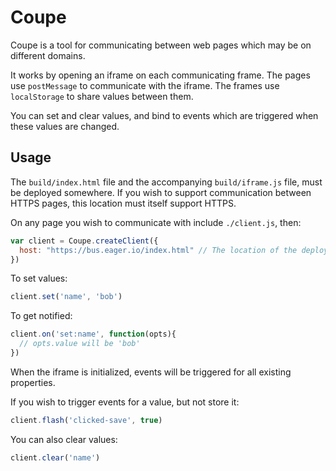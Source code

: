 # Coupe

Coupe is a tool for communicating between web pages which may be on different
domains.

It works by opening an iframe on each communicating frame.  The pages use
`postMessage` to communicate with the iframe.  The frames use `localStorage`
to share values between them.

You can set and clear values, and bind to events which are triggered when these values
are changed.

## Usage

The `build/index.html` file and the accompanying `build/iframe.js` file, must
be deployed somewhere.  If you wish to support communication between HTTPS pages,
this location must itself support HTTPS.

On any page you wish to communicate with include `./client.js`, then:

```javascript
var client = Coupe.createClient({
  host: "https://bus.eager.io/index.html" // The location of the deployed file
})
```

To set values:

```javascript
client.set('name', 'bob')
```

To get notified:

```javascript
client.on('set:name', function(opts){
  // opts.value will be 'bob'
})
```

When the iframe is initialized, events will be triggered for all existing
properties.

If you wish to trigger events for a value, but not store it:

```javascript
client.flash('clicked-save', true)
```

You can also clear values:

```javascript
client.clear('name')
```

